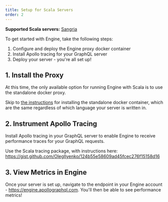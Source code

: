 ```yaml
---
title: Setup for Scala Servers
order: 2
---
```


**Supported Scala servers:** [Sangria](https://github.com/sangria-graphql/sangria)

To get started with Engine, take the following steps:

1. Configure and deploy the Engine proxy docker container
2. Install Apollo tracing for your GraphQL server
3. Deploy your server - you're all set up!

## 1. Install the Proxy

At this time, the only available option for running Engine with Scala is to use the standalone docker proxy.

Skip to [the instructions](/standalone-proxy.html) for installing the standalone docker container, which are the same regardless of which language your server is written in.

## 2. Instrument Apollo Tracing

Install Apollo tracing in your GraphQL server to enable Engine to receive performance traces for your GraphQL requests.

Use the Scala tracing package, with instructions here: https://gist.github.com/OlegIlyenko/124b55e58609ad45fcec276f15158d16

## 3. View Metrics in Engine

Once your server is set up, navigate to the endpoint in your Engine account - https://engine.apollographql.com. You'll then be able to see performance metrics!
